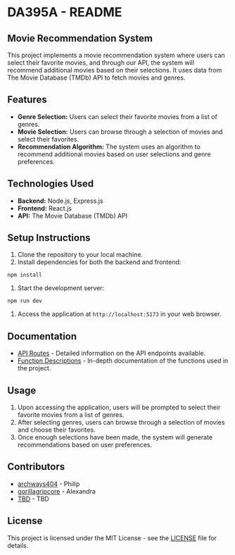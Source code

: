 # DA395A - README

## Movie Recommendation System

This project implements a movie recommendation system where users can select their favorite movies, and through our API, the system will recommend additional movies based on their selections. It uses data from The Movie Database (TMDb) API to fetch movies and genres.

## Features

- **Genre Selection:** Users can select their favorite movies from a list of genres.
- **Movie Selection:** Users can browse through a selection of movies and select their favorites.
- **Recommendation Algorithm:** The system uses an algorithm to recommend additional movies based on user selections and genre preferences.

## Technologies Used

- **Backend:** Node.js, Express.js
- **Frontend:** React.js
- **API:** The Movie Database (TMDb) API

## Setup Instructions

1. Clone the repository to your local machine.
2. Install dependencies for both the backend and frontend:
```
npm install
```
1. Start the development server:
```
npm run dev
```
1. Access the application at `http://localhost:5173` in your web browser.

## Documentation

- [API Routes](API_ROUTES.md) - Detailed information on the API endpoints available.
- [Function Descriptions](FUNCTIONS.md) - In-depth documentation of the functions used in the project.

## Usage

1. Upon accessing the application, users will be prompted to select their favorite movies from a list of genres.
2. After selecting genres, users can browse through a selection of movies and choose their favorites.
3. Once enough selections have been made, the system will generate recommendations based on user preferences.

## Contributors
- [archways404](https://github.com/archways404) - Philip
- [gorillagripcore](https://github.com/gorillagripcore) - Alexandra
- [TBD](https://github.com/TBD) - TBD

## License

This project is licensed under the MIT License - see the [LICENSE](LICENSE) file for details.
